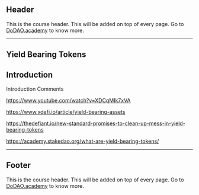 ## Header
This is the course header. This will be added on top of every page. Go to [DoDAO.academy](https://www.dodao.academy) to know more.

---

## Yield Bearing Tokens


## Introduction


Introduction Comments 
 

https://www.youtube.com/watch?v=XDCqMIk7xVA

https://www.xdefi.io/article/yield-bearing-assets

https://thedefiant.io/new-standard-promises-to-clean-up-mess-in-yield-bearing-tokens

https://academy.stakedao.org/what-are-yield-bearing-tokens/


    


---
## Footer
This is the course header. This will be added on top of every page. Go to [DoDAO.academy](https://www.dodao.academy) to know more.
    
